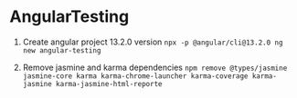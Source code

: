 # AngularTesting

1. Create angular project 13.2.0 version
   `npx -p @angular/cli@13.2.0 ng new angular-testing`

2. Remove jasmine and karma dependencies
   `npm remove @types/jasmine jasmine-core karma karma-chrome-launcher karma-coverage karma-jasmine karma-jasmine-html-reporte`
